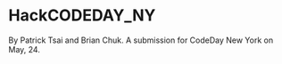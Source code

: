 HackCODEDAY_NY
==============

By Patrick Tsai and Brian Chuk. A submission for CodeDay New York on May, 24.
